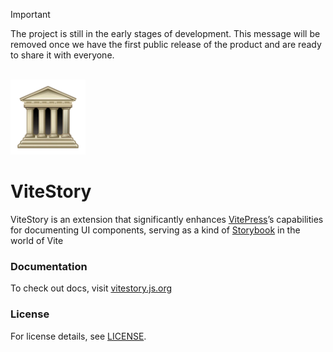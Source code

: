 > [!IMPORTANT]
> The project is still in the early stages of development. This message will be removed once we have the first public release of the product and are ready to share it with everyone.

<br />

<img src="./docs/public/logo.webp" width="120px" />

# ViteStory

ViteStory is an extension that significantly enhances [VitePress](https://vitepress.dev/guide/what-is-vitepress)’s capabilities for documenting UI components, serving as a kind of [Storybook](https://storybook.js.org/docs#what-is-storybook) in the world of Vite


### Documentation

To check out docs, visit [vitestory.js.org](https://vitestory.js.org)


### License

For license details, see [LICENSE](LICENSE).
